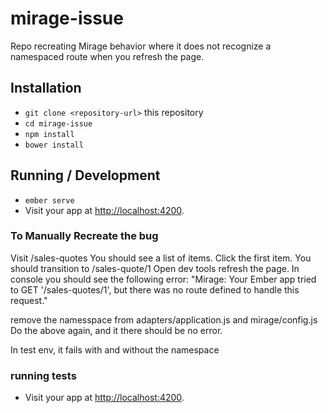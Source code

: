 # mirage-issue

Repo recreating Mirage behavior where it does not recognize a namespaced route when you refresh the page. 

## Installation

* `git clone <repository-url>` this repository
* `cd mirage-issue`
* `npm install`
* `bower install`

## Running / Development

* `ember serve`
* Visit your app at [http://localhost:4200](http://localhost:4200).

### To Manually Recreate the bug

Visit /sales-quotes
You should see a list of items. 
Click the first item. 
You should transition to /sales-quote/1
Open dev tools
refresh the page.
In console you should see the following error:
"Mirage: Your Ember app tried to GET '/sales-quotes/1',
         but there was no route defined to handle this request."

remove the namesspace from adapters/application.js and mirage/config.js
Do the above again, and it there should be no error. 

In test env, it fails with and without the namespace

### running tests
* Visit your app at [http://localhost:4200](http://localhost:4200/tests).
